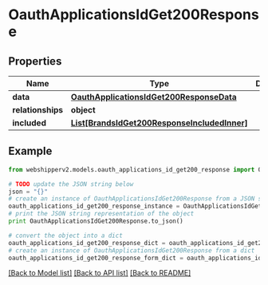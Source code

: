 # OauthApplicationsIdGet200Response


## Properties
Name | Type | Description | Notes
------------ | ------------- | ------------- | -------------
**data** | [**OauthApplicationsIdGet200ResponseData**](OauthApplicationsIdGet200ResponseData.md) |  | [optional] 
**relationships** | **object** |  | [optional] 
**included** | [**List[BrandsIdGet200ResponseIncludedInner]**](BrandsIdGet200ResponseIncludedInner.md) |  | [optional] 

## Example

```python
from webshipperv2.models.oauth_applications_id_get200_response import OauthApplicationsIdGet200Response

# TODO update the JSON string below
json = "{}"
# create an instance of OauthApplicationsIdGet200Response from a JSON string
oauth_applications_id_get200_response_instance = OauthApplicationsIdGet200Response.from_json(json)
# print the JSON string representation of the object
print OauthApplicationsIdGet200Response.to_json()

# convert the object into a dict
oauth_applications_id_get200_response_dict = oauth_applications_id_get200_response_instance.to_dict()
# create an instance of OauthApplicationsIdGet200Response from a dict
oauth_applications_id_get200_response_form_dict = oauth_applications_id_get200_response.from_dict(oauth_applications_id_get200_response_dict)
```
[[Back to Model list]](../README.md#documentation-for-models) [[Back to API list]](../README.md#documentation-for-api-endpoints) [[Back to README]](../README.md)


